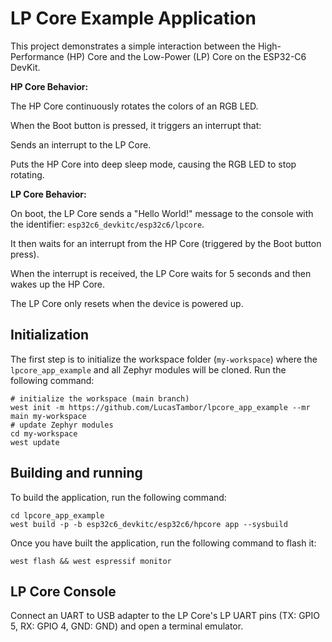 # LP Core Example Application

This project demonstrates a simple interaction between the High-Performance (HP) Core and the Low-Power (LP) Core on the ESP32-C6 DevKit.

**HP Core Behavior:**

The HP Core continuously rotates the colors of an RGB LED.

When the Boot button is pressed, it triggers an interrupt that:

Sends an interrupt to the LP Core.

Puts the HP Core into deep sleep mode, causing the RGB LED to stop rotating.

**LP Core Behavior:**

On boot, the LP Core sends a "Hello World!" message to the console with the identifier: `esp32c6_devkitc/esp32c6/lpcore`.

It then waits for an interrupt from the HP Core (triggered by the Boot button press).

When the interrupt is received, the LP Core waits for 5 seconds and then wakes up the HP Core.

The LP Core only resets when the device is powered up.

## Initialization

The first step is to initialize the workspace folder (``my-workspace``) where
the ``lpcore_app_example`` and all Zephyr modules will be cloned. Run the following
command:

```shell
# initialize the workspace (main branch)
west init -m https://github.com/LucasTambor/lpcore_app_example --mr main my-workspace
# update Zephyr modules
cd my-workspace
west update
```

## Building and running

To build the application, run the following command:

```shell
cd lpcore_app_example
west build -p -b esp32c6_devkitc/esp32c6/hpcore app --sysbuild
```

Once you have built the application, run the following command to flash it:

```shell
west flash && west espressif monitor
```

## LP Core Console

Connect an UART to USB adapter to the LP Core's LP UART pins (TX: GPIO 5, RX: GPIO 4, GND: GND) and open a terminal emulator.
